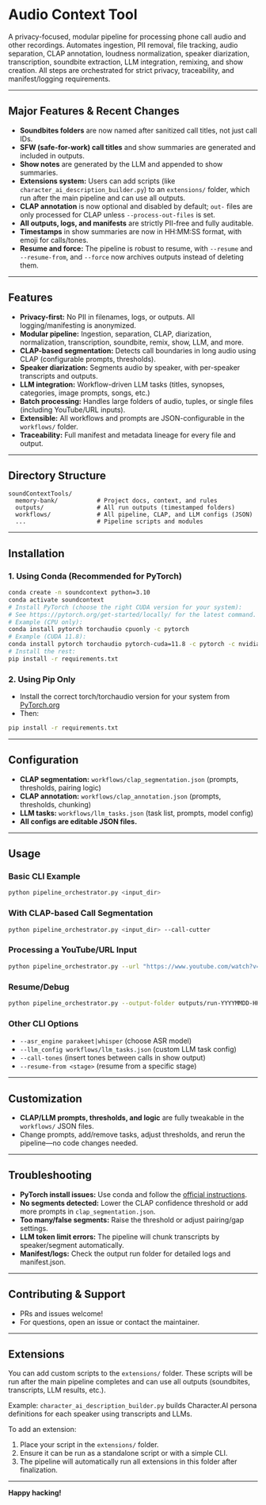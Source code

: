 # Audio Context Tool

A privacy-focused, modular pipeline for processing phone call audio and other recordings. Automates ingestion, PII removal, file tracking, audio separation, CLAP annotation, loudness normalization, speaker diarization, transcription, soundbite extraction, LLM integration, remixing, and show creation. All steps are orchestrated for strict privacy, traceability, and manifest/logging requirements.

---

## Major Features & Recent Changes
- **Soundbites folders** are now named after sanitized call titles, not just call IDs.
- **SFW (safe-for-work) call titles** and show summaries are generated and included in outputs.
- **Show notes** are generated by the LLM and appended to show summaries.
- **Extensions system:** Users can add scripts (like `character_ai_description_builder.py`) to an `extensions/` folder, which run after the main pipeline and can use all outputs.
- **CLAP annotation** is now optional and disabled by default; `out-` files are only processed for CLAP unless `--process-out-files` is set.
- **All outputs, logs, and manifests** are strictly PII-free and fully auditable.
- **Timestamps** in show summaries are now in HH:MM:SS format, with emoji for calls/tones.
- **Resume and force:** The pipeline is robust to resume, with `--resume` and `--resume-from`, and `--force` now archives outputs instead of deleting them.

---

## Features
- **Privacy-first:** No PII in filenames, logs, or outputs. All logging/manifesting is anonymized.
- **Modular pipeline:** Ingestion, separation, CLAP, diarization, normalization, transcription, soundbite, remix, show, LLM, and more.
- **CLAP-based segmentation:** Detects call boundaries in long audio using CLAP (configurable prompts, thresholds).
- **Speaker diarization:** Segments audio by speaker, with per-speaker transcripts and outputs.
- **LLM integration:** Workflow-driven LLM tasks (titles, synopses, categories, image prompts, songs, etc.)
- **Batch processing:** Handles large folders of audio, tuples, or single files (including YouTube/URL inputs).
- **Extensible:** All workflows and prompts are JSON-configurable in the `workflows/` folder.
- **Traceability:** Full manifest and metadata lineage for every file and output.

---

## Directory Structure
```
soundContextTools/
  memory-bank/           # Project docs, context, and rules
  outputs/               # All run outputs (timestamped folders)
  workflows/             # All pipeline, CLAP, and LLM configs (JSON)
  ...                    # Pipeline scripts and modules
```

---

## Installation

### 1. Using Conda (Recommended for PyTorch)
```sh
conda create -n soundcontext python=3.10
conda activate soundcontext
# Install PyTorch (choose the right CUDA version for your system):
# See https://pytorch.org/get-started/locally/ for the latest command.
# Example (CPU only):
conda install pytorch torchaudio cpuonly -c pytorch
# Example (CUDA 11.8):
conda install pytorch torchaudio pytorch-cuda=11.8 -c pytorch -c nvidia
# Install the rest:
pip install -r requirements.txt
```

### 2. Using Pip Only
- Install the correct torch/torchaudio version for your system from [PyTorch.org](https://pytorch.org/get-started/locally/)
- Then:
```sh
pip install -r requirements.txt
```

---

## Configuration
- **CLAP segmentation:** `workflows/clap_segmentation.json` (prompts, thresholds, pairing logic)
- **CLAP annotation:** `workflows/clap_annotation.json` (prompts, thresholds, chunking)
- **LLM tasks:** `workflows/llm_tasks.json` (task list, prompts, model config)
- **All configs are editable JSON files.**

---

## Usage

### Basic CLI Example
```sh
python pipeline_orchestrator.py <input_dir>
```

### With CLAP-based Call Segmentation
```sh
python pipeline_orchestrator.py <input_dir> --call-cutter
```

### Processing a YouTube/URL Input
```sh
python pipeline_orchestrator.py --url "https://www.youtube.com/watch?v=..."
```

### Resume/Debug
```sh
python pipeline_orchestrator.py --output-folder outputs/run-YYYYMMDD-HHMMSS --resume
```

### Other CLI Options
- `--asr_engine parakeet|whisper` (choose ASR model)
- `--llm_config workflows/llm_tasks.json` (custom LLM task config)
- `--call-tones` (insert tones between calls in show output)
- `--resume-from <stage>` (resume from a specific stage)

---

## Customization
- **CLAP/LLM prompts, thresholds, and logic** are fully tweakable in the `workflows/` JSON files.
- Change prompts, add/remove tasks, adjust thresholds, and rerun the pipeline—no code changes needed.

---

## Troubleshooting
- **PyTorch install issues:** Use conda and follow the [official instructions](https://pytorch.org/get-started/locally/).
- **No segments detected:** Lower the CLAP confidence threshold or add more prompts in `clap_segmentation.json`.
- **Too many/false segments:** Raise the threshold or adjust pairing/gap settings.
- **LLM token limit errors:** The pipeline will chunk transcripts by speaker/segment automatically.
- **Manifest/logs:** Check the output run folder for detailed logs and manifest.json.

---

## Contributing & Support
- PRs and issues welcome!
- For questions, open an issue or contact the maintainer.

---

## Extensions

You can add custom scripts to the `extensions/` folder. These scripts will be run after the main pipeline completes and can use all outputs (soundbites, transcripts, LLM results, etc.).

Example: `character_ai_description_builder.py` builds Character.AI persona definitions for each speaker using transcripts and LLMs.

To add an extension:
1. Place your script in the `extensions/` folder.
2. Ensure it can be run as a standalone script or with a simple CLI.
3. The pipeline will automatically run all extensions in this folder after finalization.

---

**Happy hacking!** 